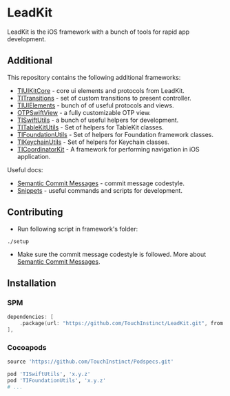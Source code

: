 # LeadKit
LeadKit is the iOS framework with a bunch of tools for rapid app development.

## Additional

This repository contains the following additional frameworks:
- [TIUIKitCore](TIUIKitCore) - core ui elements and protocols from LeadKit.
- [TITransitions](TITransitions) - set of custom transitions to present controller.
- [TIUIElements](TIUIElements) - bunch of of useful protocols and views.
- [OTPSwiftView](OTPSwiftView) - a fully customizable OTP view.
- [TISwiftUtils](TISwiftUtils) - a bunch of useful helpers for development.
- [TITableKitUtils](TITableKitUtils) - Set of helpers for TableKit classes.
- [TIFoundationUtils](TIFoundationUtils) - Set of helpers for Foundation framework classes.
- [TIKeychainUtils](TIKeychainUtils) - Set of helpers for Keychain classes.
- [TICoordinatorKit](TICoordinatorKit) - A framework for performing navigation in iOS application.    

Useful docs:
- [Semantic Commit Messages](docs/semantic-commit-messages.md) - commit message codestyle.
- [Snippets](docs/snippets.md) - useful commands and scripts for development.

## Contributing

- Run following script in framework's folder:
```
./setup
```

- Make sure the commit message codestyle is followed. More about [Semantic Commit Messages](docs/semantic-commit-messages.md).

## Installation

### SPM

```swift
dependencies: [
    .package(url: "https://github.com/TouchInstinct/LeadKit.git", from: "x.y.z"),
],
```

### Cocoapods

```ruby
source 'https://github.com/TouchInstinct/Podspecs.git'

pod 'TISwiftUtils', 'x.y.z'
pod 'TIFoundationUtils', 'x.y.z'
# ...
```
